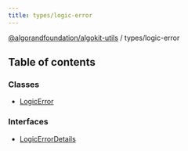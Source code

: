 ```yaml
---
title: types/logic-error
---
```

[@algorandfoundation/algokit-utils](/reference/algokit-utils-ts/api/readme/) / types/logic-error



## Table of contents

### Classes

- [LogicError](/reference/algokit-utils-ts/api/classes/types_logic_errorlogicerror/)

### Interfaces

- [LogicErrorDetails](/reference/algokit-utils-ts/api/interfaces/types_logic_errorlogicerrordetails/)